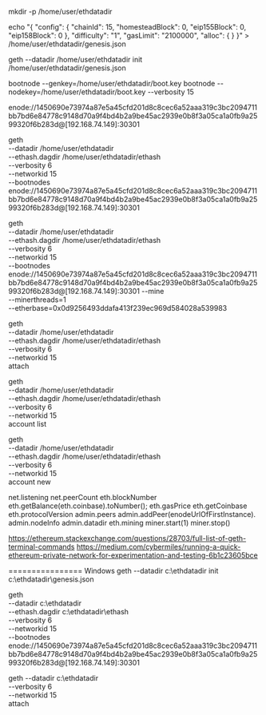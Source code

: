 mkdir -p /home/user/ethdatadir

echo "{
    \"config\": {
        \"chainId\": 15,
        \"homesteadBlock\": 0,
        \"eip155Block\": 0,
        \"eip158Block\": 0
    },
    \"difficulty\": \"1\",
    \"gasLimit\": \"2100000\",
    \"alloc\": {
    }
}" > /home/user/ethdatadir/genesis.json

geth --datadir /home/user/ethdatadir init /home/user/ethdatadir/genesis.json


bootnode --genkey=/home/user/ethdatadir/boot.key
bootnode --nodekey=/home/user/ethdatadir/boot.key --verbosity 15

enode://1450690e73974a87e5a45cfd201d8c8cec6a52aaa319c3bc2094711bb7bd6e84778c9148d70a9f4bd4b2a9be45ac2939e0b8f3a05ca1a0fb9a2599320f6b283d@[192.168.74.149]:30301

geth \
	--datadir /home/user/ethdatadir \
	--ethash.dagdir /home/user/ethdatadir/ethash \
	--verbosity 6 \
	--networkid 15 \
	--bootnodes enode://1450690e73974a87e5a45cfd201d8c8cec6a52aaa319c3bc2094711bb7bd6e84778c9148d70a9f4bd4b2a9be45ac2939e0b8f3a05ca1a0fb9a2599320f6b283d@[192.168.74.149]:30301

geth \
	--datadir /home/user/ethdatadir \
	--ethash.dagdir /home/user/ethdatadir/ethash \
	--verbosity 6 \
	--networkid 15 \
	--bootnodes enode://1450690e73974a87e5a45cfd201d8c8cec6a52aaa319c3bc2094711bb7bd6e84778c9148d70a9f4bd4b2a9be45ac2939e0b8f3a05ca1a0fb9a2599320f6b283d@[192.168.74.149]:30301
	--mine \
	--minerthreads=1 \
	--etherbase=0x0d9256493ddafa413f239ec969d584028a539983

geth \
	--datadir /home/user/ethdatadir \
	--ethash.dagdir /home/user/ethdatadir/ethash \
	--verbosity 6 \
	--networkid 15 \
	attach

geth \
	--datadir /home/user/ethdatadir \
	--ethash.dagdir /home/user/ethdatadir/ethash \
	--verbosity 6 \
	--networkid 15 \
	account list

geth \
	--datadir /home/user/ethdatadir \
	--ethash.dagdir /home/user/ethdatadir/ethash \
	--verbosity 6 \
	--networkid 15 \
	account new

net.listening
net.peerCount 
eth.blockNumber
eth.getBalance(eth.coinbase).toNumber();
eth.gasPrice
eth.getCoinbase
eth.protocolVersion
admin.peers
admin.addPeer(enodeUrlOfFirstInstance).
admin.nodeInfo
admin.datadir
eth.mining
miner.start(1)
miner.stop()

https://ethereum.stackexchange.com/questions/28703/full-list-of-geth-terminal-commands
https://medium.com/cybermiles/running-a-quick-ethereum-private-network-for-experimentation-and-testing-6b1c23605bce


================
Windows
geth --datadir c:\ethdatadir init c:\ethdatadir\genesis.json

geth \
	--datadir c:\ethdatadir \
	--ethash.dagdir c:\ethdatadir\ethash \
	--verbosity 6 \
	--networkid 15 \
	--bootnodes enode://1450690e73974a87e5a45cfd201d8c8cec6a52aaa319c3bc2094711bb7bd6e84778c9148d70a9f4bd4b2a9be45ac2939e0b8f3a05ca1a0fb9a2599320f6b283d@[192.168.74.149]:30301

geth --datadir c:\ethdatadir \
	--verbosity 6 \
	--networkid 15 \
	attach


